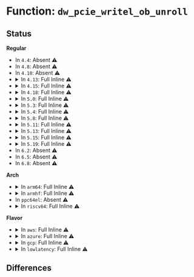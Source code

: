 # Function: <code>dw_pcie_writel_ob_unroll</code>

## Status
<b>Regular</b>
<ul>
<li>
In <code>4.4</code>: Absent ⚠️
</li>
<li>
In <code>4.8</code>: Absent ⚠️
</li>
<li>
In <code>4.10</code>: Absent ⚠️
</li>
<li>
<details>
<summary>In <code>4.13</code>: Full Inline ⚠️</summary>

**Collision:** Unique Static

**Inline:** Full

**Transformation:** False

**Instances:**

```
In drivers/pci/dwc/pcie-designware.c (ffffffff814d3006)
Location: drivers/pci/dwc/pcie-designware.c:102
Inline: True
Inline callers:
  - drivers/pci/dwc/pcie-designware.c:dw_pcie_prog_outbound_atu_unroll
  - drivers/pci/dwc/pcie-designware.c:dw_pcie_prog_outbound_atu_unroll
  - drivers/pci/dwc/pcie-designware.c:dw_pcie_prog_outbound_atu_unroll
  - drivers/pci/dwc/pcie-designware.c:dw_pcie_prog_outbound_atu_unroll
  - drivers/pci/dwc/pcie-designware.c:dw_pcie_prog_outbound_atu_unroll
  - drivers/pci/dwc/pcie-designware.c:dw_pcie_prog_outbound_atu_unroll
  - drivers/pci/dwc/pcie-designware.c:dw_pcie_prog_outbound_atu_unroll
```
</details>
</li>
<li>
<details>
<summary>In <code>4.15</code>: Full Inline ⚠️</summary>

**Collision:** Unique Static

**Inline:** Full

**Transformation:** False

**Instances:**

```
In drivers/pci/dwc/pcie-designware.c (ffffffff8151362a)
Location: drivers/pci/dwc/pcie-designware.c:102
Inline: True
Inline callers:
  - drivers/pci/dwc/pcie-designware.c:dw_pcie_prog_outbound_atu
  - drivers/pci/dwc/pcie-designware.c:dw_pcie_prog_outbound_atu
  - drivers/pci/dwc/pcie-designware.c:dw_pcie_prog_outbound_atu
  - drivers/pci/dwc/pcie-designware.c:dw_pcie_prog_outbound_atu
  - drivers/pci/dwc/pcie-designware.c:dw_pcie_prog_outbound_atu
  - drivers/pci/dwc/pcie-designware.c:dw_pcie_prog_outbound_atu
  - drivers/pci/dwc/pcie-designware.c:dw_pcie_prog_outbound_atu
```
</details>
</li>
<li>
<details>
<summary>In <code>4.18</code>: Full Inline ⚠️</summary>

**Collision:** Unique Static

**Inline:** Full

**Transformation:** False

**Instances:**

```
In drivers/pci/controller/dwc/pcie-designware.c (ffffffff81548a0a)
Location: drivers/pci/controller/dwc/pcie-designware.c:99
Inline: True
Inline callers:
  - drivers/pci/controller/dwc/pcie-designware.c:dw_pcie_prog_outbound_atu
  - drivers/pci/controller/dwc/pcie-designware.c:dw_pcie_prog_outbound_atu
  - drivers/pci/controller/dwc/pcie-designware.c:dw_pcie_prog_outbound_atu
  - drivers/pci/controller/dwc/pcie-designware.c:dw_pcie_prog_outbound_atu
  - drivers/pci/controller/dwc/pcie-designware.c:dw_pcie_prog_outbound_atu
  - drivers/pci/controller/dwc/pcie-designware.c:dw_pcie_prog_outbound_atu
  - drivers/pci/controller/dwc/pcie-designware.c:dw_pcie_prog_outbound_atu
```
</details>
</li>
<li>
<details>
<summary>In <code>5.0</code>: Full Inline ⚠️</summary>

**Collision:** Unique Static

**Inline:** Full

**Transformation:** False

**Instances:**

```
In drivers/pci/controller/dwc/pcie-designware.c (ffffffff8155f0d3)
Location: drivers/pci/controller/dwc/pcie-designware.c:99
Inline: True
Inline callers:
  - drivers/pci/controller/dwc/pcie-designware.c:dw_pcie_prog_outbound_atu
  - drivers/pci/controller/dwc/pcie-designware.c:dw_pcie_prog_outbound_atu
  - drivers/pci/controller/dwc/pcie-designware.c:dw_pcie_prog_outbound_atu
  - drivers/pci/controller/dwc/pcie-designware.c:dw_pcie_prog_outbound_atu
  - drivers/pci/controller/dwc/pcie-designware.c:dw_pcie_prog_outbound_atu
  - drivers/pci/controller/dwc/pcie-designware.c:dw_pcie_prog_outbound_atu
  - drivers/pci/controller/dwc/pcie-designware.c:dw_pcie_prog_outbound_atu
```
</details>
</li>
<li>
<details>
<summary>In <code>5.3</code>: Full Inline ⚠️</summary>

**Collision:** Unique Static

**Inline:** Full

**Transformation:** False

**Instances:**

```
In drivers/pci/controller/dwc/pcie-designware.c (ffffffff8158f715)
Location: drivers/pci/controller/dwc/pcie-designware.c:153
Inline: True
Inline callers:
  - drivers/pci/controller/dwc/pcie-designware.c:dw_pcie_prog_outbound_atu
  - drivers/pci/controller/dwc/pcie-designware.c:dw_pcie_prog_outbound_atu
  - drivers/pci/controller/dwc/pcie-designware.c:dw_pcie_prog_outbound_atu
  - drivers/pci/controller/dwc/pcie-designware.c:dw_pcie_prog_outbound_atu
  - drivers/pci/controller/dwc/pcie-designware.c:dw_pcie_prog_outbound_atu
  - drivers/pci/controller/dwc/pcie-designware.c:dw_pcie_prog_outbound_atu
  - drivers/pci/controller/dwc/pcie-designware.c:dw_pcie_prog_outbound_atu
```
</details>
</li>
<li>
<details>
<summary>In <code>5.4</code>: Full Inline ⚠️</summary>

**Collision:** Unique Static

**Inline:** Full

**Transformation:** False

**Instances:**

```
In drivers/pci/controller/dwc/pcie-designware.c (ffffffff815b1485)
Location: drivers/pci/controller/dwc/pcie-designware.c:233
Inline: True
Inline callers:
  - drivers/pci/controller/dwc/pcie-designware.c:dw_pcie_prog_outbound_atu
  - drivers/pci/controller/dwc/pcie-designware.c:dw_pcie_prog_outbound_atu
  - drivers/pci/controller/dwc/pcie-designware.c:dw_pcie_prog_outbound_atu
  - drivers/pci/controller/dwc/pcie-designware.c:dw_pcie_prog_outbound_atu
  - drivers/pci/controller/dwc/pcie-designware.c:dw_pcie_prog_outbound_atu
  - drivers/pci/controller/dwc/pcie-designware.c:dw_pcie_prog_outbound_atu
  - drivers/pci/controller/dwc/pcie-designware.c:dw_pcie_prog_outbound_atu
```
</details>
</li>
<li>
<details>
<summary>In <code>5.8</code>: Full Inline ⚠️</summary>

**Collision:** Unique Static

**Inline:** Full

**Transformation:** False

**Instances:**

```
In drivers/pci/controller/dwc/pcie-designware.c (ffffffff8165ab56)
Location: drivers/pci/controller/dwc/pcie-designware.c:234
Inline: True
Inline callers:
  - drivers/pci/controller/dwc/pcie-designware.c:dw_pcie_prog_outbound_atu_unroll
  - drivers/pci/controller/dwc/pcie-designware.c:dw_pcie_prog_outbound_atu_unroll
  - drivers/pci/controller/dwc/pcie-designware.c:dw_pcie_prog_outbound_atu_unroll
  - drivers/pci/controller/dwc/pcie-designware.c:dw_pcie_prog_outbound_atu_unroll
  - drivers/pci/controller/dwc/pcie-designware.c:dw_pcie_prog_outbound_atu_unroll
  - drivers/pci/controller/dwc/pcie-designware.c:dw_pcie_prog_outbound_atu_unroll
  - drivers/pci/controller/dwc/pcie-designware.c:dw_pcie_prog_outbound_atu_unroll
  - drivers/pci/controller/dwc/pcie-designware.c:dw_pcie_prog_outbound_atu_unroll
```
</details>
</li>
<li>
<details>
<summary>In <code>5.11</code>: Full Inline ⚠️</summary>

**Collision:** Unique Static

**Inline:** Full

**Transformation:** False

**Instances:**

```
In drivers/pci/controller/dwc/pcie-designware.c (ffffffff8167b3a4)
Location: drivers/pci/controller/dwc/pcie-designware.c:220
Inline: True
Inline callers:
  - drivers/pci/controller/dwc/pcie-designware.c:dw_pcie_setup
  - drivers/pci/controller/dwc/pcie-designware.c:dw_pcie_prog_outbound_atu_unroll
  - drivers/pci/controller/dwc/pcie-designware.c:dw_pcie_prog_outbound_atu_unroll
  - drivers/pci/controller/dwc/pcie-designware.c:dw_pcie_prog_outbound_atu_unroll
  - drivers/pci/controller/dwc/pcie-designware.c:dw_pcie_prog_outbound_atu_unroll
  - drivers/pci/controller/dwc/pcie-designware.c:dw_pcie_prog_outbound_atu_unroll
  - drivers/pci/controller/dwc/pcie-designware.c:dw_pcie_prog_outbound_atu_unroll
  - drivers/pci/controller/dwc/pcie-designware.c:dw_pcie_prog_outbound_atu_unroll
  - drivers/pci/controller/dwc/pcie-designware.c:dw_pcie_prog_outbound_atu_unroll
```
</details>
</li>
<li>
<details>
<summary>In <code>5.13</code>: Full Inline ⚠️</summary>

**Collision:** Unique Static

**Inline:** Full

**Transformation:** False

**Instances:**

```
In drivers/pci/controller/dwc/pcie-designware.c (ffffffff8165dedd)
Location: drivers/pci/controller/dwc/pcie-designware.c:220
Inline: True
Inline callers:
  - drivers/pci/controller/dwc/pcie-designware.c:dw_pcie_iatu_detect
  - drivers/pci/controller/dwc/pcie-designware.c:__dw_pcie_prog_outbound_atu
  - drivers/pci/controller/dwc/pcie-designware.c:__dw_pcie_prog_outbound_atu
  - drivers/pci/controller/dwc/pcie-designware.c:__dw_pcie_prog_outbound_atu
  - drivers/pci/controller/dwc/pcie-designware.c:__dw_pcie_prog_outbound_atu
  - drivers/pci/controller/dwc/pcie-designware.c:__dw_pcie_prog_outbound_atu
  - drivers/pci/controller/dwc/pcie-designware.c:__dw_pcie_prog_outbound_atu
  - drivers/pci/controller/dwc/pcie-designware.c:__dw_pcie_prog_outbound_atu
  - drivers/pci/controller/dwc/pcie-designware.c:__dw_pcie_prog_outbound_atu
```
</details>
</li>
<li>
<details>
<summary>In <code>5.15</code>: Full Inline ⚠️</summary>

**Collision:** Unique Static

**Inline:** Full

**Transformation:** False

**Instances:**

```
In drivers/pci/controller/dwc/pcie-designware.c (ffffffff816d094d)
Location: drivers/pci/controller/dwc/pcie-designware.c:220
Inline: True
Inline callers:
  - drivers/pci/controller/dwc/pcie-designware.c:dw_pcie_iatu_detect
  - drivers/pci/controller/dwc/pcie-designware.c:__dw_pcie_prog_outbound_atu
  - drivers/pci/controller/dwc/pcie-designware.c:__dw_pcie_prog_outbound_atu
  - drivers/pci/controller/dwc/pcie-designware.c:__dw_pcie_prog_outbound_atu
  - drivers/pci/controller/dwc/pcie-designware.c:__dw_pcie_prog_outbound_atu
  - drivers/pci/controller/dwc/pcie-designware.c:__dw_pcie_prog_outbound_atu
  - drivers/pci/controller/dwc/pcie-designware.c:__dw_pcie_prog_outbound_atu
  - drivers/pci/controller/dwc/pcie-designware.c:__dw_pcie_prog_outbound_atu
  - drivers/pci/controller/dwc/pcie-designware.c:__dw_pcie_prog_outbound_atu
```
</details>
</li>
<li>
<details>
<summary>In <code>5.19</code>: Full Inline ⚠️</summary>

**Collision:** Unique Static

**Inline:** Full

**Transformation:** False

**Instances:**

```
In drivers/pci/controller/dwc/pcie-designware.c (ffffffff817f98a0)
Location: drivers/pci/controller/dwc/pcie-designware.c:220
Inline: True
Inline callers:
  - drivers/pci/controller/dwc/pcie-designware.c:dw_pcie_iatu_detect
  - drivers/pci/controller/dwc/pcie-designware.c:dw_pcie_disable_atu
  - drivers/pci/controller/dwc/pcie-designware.c:__dw_pcie_prog_outbound_atu
  - drivers/pci/controller/dwc/pcie-designware.c:__dw_pcie_prog_outbound_atu
  - drivers/pci/controller/dwc/pcie-designware.c:__dw_pcie_prog_outbound_atu
  - drivers/pci/controller/dwc/pcie-designware.c:__dw_pcie_prog_outbound_atu
  - drivers/pci/controller/dwc/pcie-designware.c:__dw_pcie_prog_outbound_atu
  - drivers/pci/controller/dwc/pcie-designware.c:__dw_pcie_prog_outbound_atu
  - drivers/pci/controller/dwc/pcie-designware.c:__dw_pcie_prog_outbound_atu
  - drivers/pci/controller/dwc/pcie-designware.c:__dw_pcie_prog_outbound_atu
```
</details>
</li>
<li>
In <code>6.2</code>: Absent ⚠️
</li>
<li>
In <code>6.5</code>: Absent ⚠️
</li>
<li>
In <code>6.8</code>: Absent ⚠️
</li>
</ul>
<b>Arch</b>
<ul>
<li>
<details>
<summary>In <code>arm64</code>: Full Inline ⚠️</summary>

**Collision:** Unique Static

**Inline:** Full

**Transformation:** False

**Instances:**

```
In drivers/pci/controller/dwc/pcie-designware.c (ffff80001072d5b4)
Location: drivers/pci/controller/dwc/pcie-designware.c:233
Inline: True
Inline callers:
  - drivers/pci/controller/dwc/pcie-designware.c:dw_pcie_prog_outbound_atu
  - drivers/pci/controller/dwc/pcie-designware.c:dw_pcie_prog_outbound_atu
  - drivers/pci/controller/dwc/pcie-designware.c:dw_pcie_prog_outbound_atu
  - drivers/pci/controller/dwc/pcie-designware.c:dw_pcie_prog_outbound_atu
  - drivers/pci/controller/dwc/pcie-designware.c:dw_pcie_prog_outbound_atu
  - drivers/pci/controller/dwc/pcie-designware.c:dw_pcie_prog_outbound_atu
  - drivers/pci/controller/dwc/pcie-designware.c:dw_pcie_prog_outbound_atu
```
</details>
</li>
<li>
<details>
<summary>In <code>armhf</code>: Full Inline ⚠️</summary>

**Collision:** Unique Static

**Inline:** Full

**Transformation:** False

**Instances:**

```
In drivers/pci/controller/dwc/pcie-designware.c (c08b6d18)
Location: drivers/pci/controller/dwc/pcie-designware.c:233
Inline: True
Inline callers:
  - drivers/pci/controller/dwc/pcie-designware.c:dw_pcie_prog_outbound_atu
  - drivers/pci/controller/dwc/pcie-designware.c:dw_pcie_prog_outbound_atu
  - drivers/pci/controller/dwc/pcie-designware.c:dw_pcie_prog_outbound_atu
  - drivers/pci/controller/dwc/pcie-designware.c:dw_pcie_prog_outbound_atu
  - drivers/pci/controller/dwc/pcie-designware.c:dw_pcie_prog_outbound_atu
  - drivers/pci/controller/dwc/pcie-designware.c:dw_pcie_prog_outbound_atu
  - drivers/pci/controller/dwc/pcie-designware.c:dw_pcie_prog_outbound_atu
```
</details>
</li>
<li>
In <code>ppc64el</code>: Absent ⚠️
</li>
<li>
<details>
<summary>In <code>riscv64</code>: Full Inline ⚠️</summary>

**Collision:** Unique Static

**Inline:** Full

**Transformation:** False

**Instances:**

```
In drivers/pci/controller/dwc/pcie-designware.c (ffffffe0004e7ca4)
Location: drivers/pci/controller/dwc/pcie-designware.c:233
Inline: True
Inline callers:
  - drivers/pci/controller/dwc/pcie-designware.c:dw_pcie_prog_outbound_atu
  - drivers/pci/controller/dwc/pcie-designware.c:dw_pcie_prog_outbound_atu
  - drivers/pci/controller/dwc/pcie-designware.c:dw_pcie_prog_outbound_atu
  - drivers/pci/controller/dwc/pcie-designware.c:dw_pcie_prog_outbound_atu
  - drivers/pci/controller/dwc/pcie-designware.c:dw_pcie_prog_outbound_atu
  - drivers/pci/controller/dwc/pcie-designware.c:dw_pcie_prog_outbound_atu
  - drivers/pci/controller/dwc/pcie-designware.c:dw_pcie_prog_outbound_atu
```
</details>
</li>
</ul>
<b>Flavor</b>
<ul>
<li>
<details>
<summary>In <code>aws</code>: Full Inline ⚠️</summary>

**Collision:** Unique Static

**Inline:** Full

**Transformation:** False

**Instances:**

```
In drivers/pci/controller/dwc/pcie-designware.c (ffffffff815a4c45)
Location: drivers/pci/controller/dwc/pcie-designware.c:233
Inline: True
Inline callers:
  - drivers/pci/controller/dwc/pcie-designware.c:dw_pcie_prog_outbound_atu
  - drivers/pci/controller/dwc/pcie-designware.c:dw_pcie_prog_outbound_atu
  - drivers/pci/controller/dwc/pcie-designware.c:dw_pcie_prog_outbound_atu
  - drivers/pci/controller/dwc/pcie-designware.c:dw_pcie_prog_outbound_atu
  - drivers/pci/controller/dwc/pcie-designware.c:dw_pcie_prog_outbound_atu
  - drivers/pci/controller/dwc/pcie-designware.c:dw_pcie_prog_outbound_atu
  - drivers/pci/controller/dwc/pcie-designware.c:dw_pcie_prog_outbound_atu
```
</details>
</li>
<li>
<details>
<summary>In <code>azure</code>: Full Inline ⚠️</summary>

**Collision:** Unique Static

**Inline:** Full

**Transformation:** False

**Instances:**

```
In drivers/pci/controller/dwc/pcie-designware.c (ffffffff81593de5)
Location: drivers/pci/controller/dwc/pcie-designware.c:233
Inline: True
Inline callers:
  - drivers/pci/controller/dwc/pcie-designware.c:dw_pcie_prog_outbound_atu
  - drivers/pci/controller/dwc/pcie-designware.c:dw_pcie_prog_outbound_atu
  - drivers/pci/controller/dwc/pcie-designware.c:dw_pcie_prog_outbound_atu
  - drivers/pci/controller/dwc/pcie-designware.c:dw_pcie_prog_outbound_atu
  - drivers/pci/controller/dwc/pcie-designware.c:dw_pcie_prog_outbound_atu
  - drivers/pci/controller/dwc/pcie-designware.c:dw_pcie_prog_outbound_atu
  - drivers/pci/controller/dwc/pcie-designware.c:dw_pcie_prog_outbound_atu
```
</details>
</li>
<li>
<details>
<summary>In <code>gcp</code>: Full Inline ⚠️</summary>

**Collision:** Unique Static

**Inline:** Full

**Transformation:** False

**Instances:**

```
In drivers/pci/controller/dwc/pcie-designware.c (ffffffff815a51d5)
Location: drivers/pci/controller/dwc/pcie-designware.c:233
Inline: True
Inline callers:
  - drivers/pci/controller/dwc/pcie-designware.c:dw_pcie_prog_outbound_atu
  - drivers/pci/controller/dwc/pcie-designware.c:dw_pcie_prog_outbound_atu
  - drivers/pci/controller/dwc/pcie-designware.c:dw_pcie_prog_outbound_atu
  - drivers/pci/controller/dwc/pcie-designware.c:dw_pcie_prog_outbound_atu
  - drivers/pci/controller/dwc/pcie-designware.c:dw_pcie_prog_outbound_atu
  - drivers/pci/controller/dwc/pcie-designware.c:dw_pcie_prog_outbound_atu
  - drivers/pci/controller/dwc/pcie-designware.c:dw_pcie_prog_outbound_atu
```
</details>
</li>
<li>
<details>
<summary>In <code>lowlatency</code>: Full Inline ⚠️</summary>

**Collision:** Unique Static

**Inline:** Full

**Transformation:** False

**Instances:**

```
In drivers/pci/controller/dwc/pcie-designware.c (ffffffff815bf5d5)
Location: drivers/pci/controller/dwc/pcie-designware.c:233
Inline: True
Inline callers:
  - drivers/pci/controller/dwc/pcie-designware.c:dw_pcie_prog_outbound_atu
  - drivers/pci/controller/dwc/pcie-designware.c:dw_pcie_prog_outbound_atu
  - drivers/pci/controller/dwc/pcie-designware.c:dw_pcie_prog_outbound_atu
  - drivers/pci/controller/dwc/pcie-designware.c:dw_pcie_prog_outbound_atu
  - drivers/pci/controller/dwc/pcie-designware.c:dw_pcie_prog_outbound_atu
  - drivers/pci/controller/dwc/pcie-designware.c:dw_pcie_prog_outbound_atu
  - drivers/pci/controller/dwc/pcie-designware.c:dw_pcie_prog_outbound_atu
```
</details>
</li>
</ul>

## Differences
